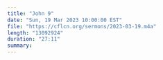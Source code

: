 ```yaml
---
title: "John 9"
date: "Sun, 19 Mar 2023 10:00:00 EST"
file: "https://cflcn.org/sermons/2023-03-19.m4a"
length: "13092924"
duration: "27:11"
summary: 
---
```

